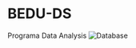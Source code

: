 # BEDU-DS
Programa Data Analysis 
![Database](https://user-images.githubusercontent.com/71915068/99929020-3877c780-2d11-11eb-80e2-f729f3046688.png)
